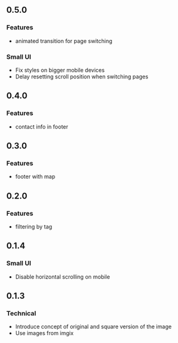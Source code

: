 ## 0.5.0

### Features

 * animated transition for page switching

### Small UI

 * Fix styles on bigger mobile devices
 * Delay resetting scroll position when switching pages

## 0.4.0

### Features

 * contact info in footer

## 0.3.0

### Features

 * footer with map

## 0.2.0

### Features

 * filtering by tag

## 0.1.4

### Small UI

 * Disable horizontal scrolling on mobile

## 0.1.3

### Technical

 * Introduce concept of original and square version of the image
 * Use images from imgix
